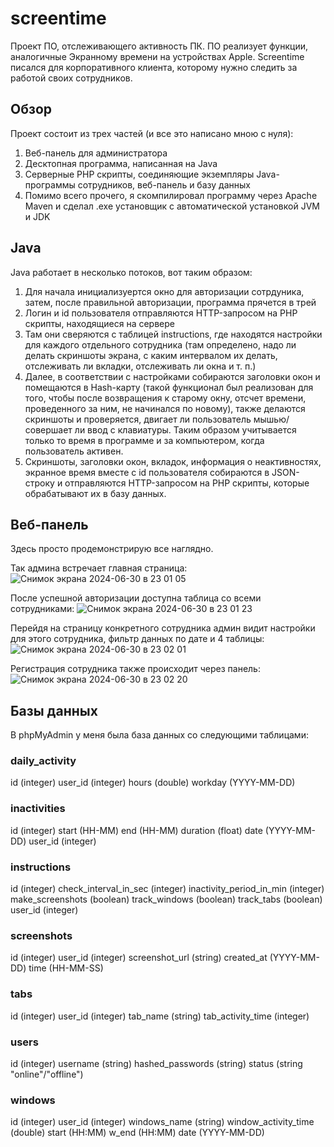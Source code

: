 # screentime
Проект ПО, отслеживающего активность ПК. ПО реализует функции, аналогичные Экранному времени на устройствах Apple. Screentime писался для корпоративного клиента, которому нужно следить за работой своих сотрудников.

## Обзор
Проект состоит из трех частей (и все это написано мною с нуля):
1. Веб-панель для администратора
2. Десктопная программа, написанная на Java
3. Серверные PHP скрипты, соединяющие экземпляры Java-программы сотрудников, веб-панель и базу данных
4. Помимо всего прочего, я скомпилировал программу через Apache Maven и сделал .exe установщик с автоматической установкой JVM и JDK



## Java
Java работает в несколько потоков, вот таким образом:
1. Для начала инициализуертся окно для авторизации сотрдуника, затем, после правильной авторизации, программа прячется в трей
2. Логин и id пользователя отправляются HTTP-запросом на PHP скрипты, находящиеся на сервере
3. Там они сверяются с таблицей instructions, где находятся настройки для каждого отдельного сотрудника (там определено, надо ли делать скриншоты экрана, с каким интервалом их делать, отслеживать ли вкладки, отслеживать ли окна и т. п.)
4. Далее, в соответствии с настройками собираются заголовки окон и помещаются в Hash-карту (такой функционал был реализован для того, чтобы после возвращения к старому окну, отсчет времени, проведенного за ним, не начинался по новому), также делаются скриншоты и проверяется, двигает ли пользователь мышью/совершает ли ввод с клавиатуры. Таким образом учитывается только то время в программе и за компьютером, когда пользователь активен.
5. Скриншоты, заголовки окон, вкладок, информация о неактивностях, экранное время вместе с id пользователя собираются в JSON-строку и отправляются HTTP-запросом на PHP скрипты, которые обрабатывают их в базу данных.



## Веб-панель
Здесь просто продемонстрирую все наглядно.

Так админа встречает главная страница:
![Снимок экрана 2024-06-30 в 23 01 05](https://github.com/jeanguir/screentime/assets/89830596/e62277f3-59c2-46c1-85bd-fa0c877db7c8)

После успешной авторизации доступна таблица со всеми сотрудниками:
![Снимок экрана 2024-06-30 в 23 01 23](https://github.com/jeanguir/screentime/assets/89830596/ee9db464-8780-404d-aad7-fc1164073234)

Перейдя на страницу конкретного сотрудника админ видит настройки для этого сотрудника, фильтр данных по дате и 4 таблицы:
![Снимок экрана 2024-06-30 в 23 02 01](https://github.com/jeanguir/screentime/assets/89830596/eb4f0792-706e-4da9-8982-0ed6514651ca)

Регистрация сотрудника также происходит через панель:
![Снимок экрана 2024-06-30 в 23 02 20](https://github.com/jeanguir/screentime/assets/89830596/0ef3eacc-a270-4c39-a0de-d16053c76c1a)



## Базы данных
В phpMyAdmin у меня была база данных со следующими таблицами:
### daily_activity
id (integer)
user_id (integer)
hours (double)
workday (YYYY-MM-DD)

### inactivities
id (integer)
start (HH-MM)
end (HH-MM)
duration (float)
date (YYYY-MM-DD)
user_id (integer)

### instructions
id (integer)
check_interval_in_sec (integer)
inactivity_period_in_min (integer)
make_screenshots (boolean)
track_windows (boolean)
track_tabs (boolean)
user_id (integer)

### screenshots
id (integer)
user_id (integer)
screenshot_url (string)
created_at (YYYY-MM-DD)
time (HH-MM-SS)

### tabs
id (integer)
user_id (integer)
tab_name (string)
tab_activity_time (integer)

### users
id (integer)
username (string)
hashed_passwords (string)
status (string "online"/"offline")

### windows
id (integer)
user_id (integer)
windows_name (string)
window_activity_time (double)
start (HH:MM)
w_end (HH:MM)
date (YYYY-MM-DD)

